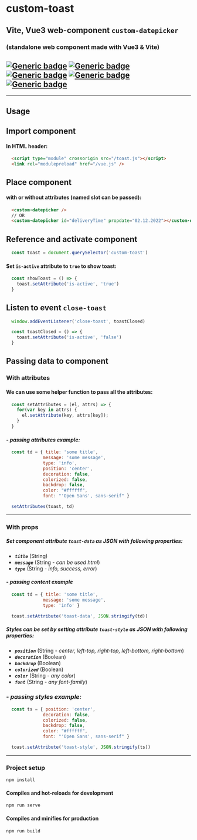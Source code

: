 # custom-toast

## Vite, Vue3 web-component `custom-datepicker`
### (standalone web component made with Vue3 & Vite)

## [![Generic badge](https://img.shields.io/badge/:-HTML-red.svg?style=flat&logo=HTML5)](https://developer.mozilla.org/en-US/docs/Web/Guide/HTML/HTML5) [![Generic badge](https://img.shields.io/badge/:-CSS-blue.svg?style=flat&logo=CSS3)](https://www.tutorialrepublic.com/css-tutorial/) [![Generic badge](https://img.shields.io/badge/:-JavaScript-yellow.svg?style=flat&logo=JavaScript)](https://developer.mozilla.org/en-US/docs/Web/JavaScript) [![Generic badge](https://img.shields.io/badge/:-VUE.js-BRIGHTGREEN.svg?style=flat&logo=Vue.js)](https://vuejs.org/) [![Generic badge](https://img.shields.io/badge/:-Vite-darkblue.svg?style=flat&logo=Vite)](https://vitejs.dev/)
<hr>

## Usage
## Import component
#### In HTML header:
```html
  <script type="module" crossorigin src="/toast.js"></script>
  <link rel="modulepreload" href="/vue.js" />
```

## Place component
#### with or without attributes (named slot can be passed):
```html
  <custom-datepicker />
  // OR
  <custom-datepicker id="deliveryTime" propdate="02.12.2022"></custom-datepicker>
```
## Reference and activate component
```js
  const toast = document.querySelector('custom-toast')
```
#### Set `is-active` attribute to `true` to show toast:
```js
  const showToast = () => {
    toast.setAttribute('is-active', 'true')
  }
```
## Listen to event `close-toast`
```js
  window.addEventListener('close-toast', toastClosed)

  const toastClosed = () => {
    toast.setAttribute('is-active', 'false')
  }
```
## Passing data to component
### With attributes
#### We can use some helper function to pass all the attributes:
```js
  const setAttributes = (el, attrs) => {
    for(var key in attrs) {
      el.setAttribute(key, attrs[key]);
    }
  }
```
#### - *passing attributes example:*
```js
  const td = { title: 'some title',
              message: 'some message',
              type: 'info',
              position: 'center',
              decoration: false,
              colorized: false,
              backdrop: false,
              color: "#ffffff",
              font: "'Open Sans', sans-serif" }

  setAttributes(toast, td)
```
<hr>


### With props
#####   Set component attribute `toast-data` as JSON with following properties:
- ***`title`*** (String)
- ***`message`*** (String - *can be used html*)
- ***`type`*** (String - *info, success, error*)

#### - *passing content example*
```js
  const td = { title: 'some title',
              message: 'some message',
              type: 'info' }

  toast.setAttribute('toast-data', JSON.stringify(td))
```
##### Styles can be set by setting attribute `toast-style` as JSON with following properties:
 - ***`position`*** (String - *center, left-top, right-top, left-bottom, right-bottom*)
 - ***`decoration`*** (Boolean)
 - ***`backdrop`*** (Boolean)
 - ***`colorized`*** (Boolean)
 - ***`color`*** (String - *any color*)
 - ***`font`*** (String - *any font-family*)

### - ***passing styles example:***
```js
  const ts = { position: 'center',
              decoration: false,
              colorized: false,
              backdrop: false,
              color: "#ffffff",
              font: "'Open Sans', sans-serif" }

  toast.setAttribute('toast-style', JSON.stringify(ts))
```
<hr>

### Project setup
```
npm install
```

#### Compiles and hot-reloads for development
```
npm run serve
```

#### Compiles and minifies for production
```
npm run build
```
